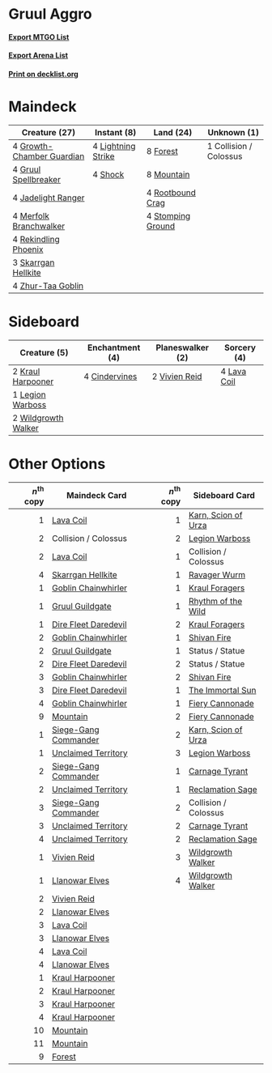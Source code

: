 # Gruul Aggro

#### [Export MTGO List](../collection/Gruul%20Aggro/Gruul%20Aggro.txt)
#### [Export Arena List](../collection/Gruul%20Aggro/Gruul%20Aggro_arena.txt)
#### [Print on decklist.org](http://decklist.org/?deckmain=1%09Collision%20/%20Colossus%0A8%09Forest%0A4%09Growth-Chamber%20Guardian%0A4%09Gruul%20Spellbreaker%0A4%09Jadelight%20Ranger%0A4%09Lightning%20Strike%0A4%09Merfolk%20Branchwalker%0A8%09Mountain%0A4%09Rekindling%20Phoenix%0A4%09Rootbound%20Crag%0A4%09Shock%0A3%09Skarrgan%20Hellkite%0A4%09Stomping%20Ground%0A4%09Zhur-Taa%20Goblin&deckside=4%09Cindervines%0A2%09Kraul%20Harpooner%0A4%09Lava%20Coil%0A1%09Legion%20Warboss%0A2%09Vivien%20Reid%0A2%09Wildgrowth%20Walker)
# Maindeck

|                                           Creature (27)                                            |                                         Instant (8)                                         |                                         Land (24)                                          |     Unknown (1)      |
|----------------------------------------------------------------------------------------------------|---------------------------------------------------------------------------------------------|--------------------------------------------------------------------------------------------|----------------------|
|4 [Growth-Chamber Guardian](http://gatherer.wizards.com/Pages/Card/Details.aspx?multiverseid=457272)|4 [Lightning Strike](http://gatherer.wizards.com/Pages/Card/Details.aspx?multiverseid=383299)|8 [Forest](http://gatherer.wizards.com/Pages/Card/Details.aspx?multiverseid=439860)         |1 Collision / Colossus|
|4 [Gruul Spellbreaker](http://gatherer.wizards.com/Pages/Card/Details.aspx?multiverseid=457323)     |4 [Shock](http://gatherer.wizards.com/Pages/Card/Details.aspx?multiverseid=129732)           |8 [Mountain](http://gatherer.wizards.com/Pages/Card/Details.aspx?multiverseid=439859)       |                      |
|4 [Jadelight Ranger](http://gatherer.wizards.com/Pages/Card/Details.aspx?multiverseid=439793)       |                                                                                             |4 [Rootbound Crag](http://gatherer.wizards.com/Pages/Card/Details.aspx?multiverseid=420934) |                      |
|4 [Merfolk Branchwalker](http://gatherer.wizards.com/Pages/Card/Details.aspx?multiverseid=435353)   |                                                                                             |4 [Stomping Ground](http://gatherer.wizards.com/Pages/Card/Details.aspx?multiverseid=405110)|                      |
|4 [Rekindling Phoenix](http://gatherer.wizards.com/Pages/Card/Details.aspx?multiverseid=439768)     |                                                                                             |                                                                                            |                      |
|3 [Skarrgan Hellkite](http://gatherer.wizards.com/Pages/Card/Details.aspx?multiverseid=457258)      |                                                                                             |                                                                                            |                      |
|4 [Zhur-Taa Goblin](http://gatherer.wizards.com/Pages/Card/Details.aspx?multiverseid=457359)        |                                                                                             |                                                                                            |                      |


# Sideboard

|                                         Creature (5)                                         |                                    Enchantment (4)                                     |                                    Planeswalker (2)                                    |                                     Sorcery (4)                                      |
|----------------------------------------------------------------------------------------------|----------------------------------------------------------------------------------------|----------------------------------------------------------------------------------------|--------------------------------------------------------------------------------------|
|2 [Kraul Harpooner](http://gatherer.wizards.com/Pages/Card/Details.aspx?multiverseid=452886)  |4 [Cindervines](http://gatherer.wizards.com/Pages/Card/Details.aspx?multiverseid=457305)|2 [Vivien Reid](http://gatherer.wizards.com/Pages/Card/Details.aspx?multiverseid=447344)|4 [Lava Coil](http://gatherer.wizards.com/Pages/Card/Details.aspx?multiverseid=452858)|
|1 [Legion Warboss](http://gatherer.wizards.com/Pages/Card/Details.aspx?multiverseid=452859)   |                                                                                        |                                                                                        |                                                                                      |
|2 [Wildgrowth Walker](http://gatherer.wizards.com/Pages/Card/Details.aspx?multiverseid=435372)|                                                                                        |                                                                                        |                                                                                      |


# Other Options

|*n*<sup>th</sup> copy|                                         Maindeck Card                                         |*n*<sup>th</sup> copy|                                        Sideboard Card                                        |
|--------------------:|-----------------------------------------------------------------------------------------------|--------------------:|----------------------------------------------------------------------------------------------|
|                    1|[Lava Coil](http://gatherer.wizards.com/Pages/Card/Details.aspx?multiverseid=452858)           |                    1|[Karn, Scion of Urza](http://gatherer.wizards.com/Pages/Card/Details.aspx?multiverseid=442889)|
|                    2|Collision / Colossus                                                                           |                    2|[Legion Warboss](http://gatherer.wizards.com/Pages/Card/Details.aspx?multiverseid=452859)     |
|                    2|[Lava Coil](http://gatherer.wizards.com/Pages/Card/Details.aspx?multiverseid=452858)           |                    1|Collision / Colossus                                                                          |
|                    4|[Skarrgan Hellkite](http://gatherer.wizards.com/Pages/Card/Details.aspx?multiverseid=457258)   |                    1|[Ravager Wurm](http://gatherer.wizards.com/Pages/Card/Details.aspx?multiverseid=457344)       |
|                    1|[Goblin Chainwhirler](http://gatherer.wizards.com/Pages/Card/Details.aspx?multiverseid=443017) |                    1|[Kraul Foragers](http://gatherer.wizards.com/Pages/Card/Details.aspx?multiverseid=452885)     |
|                    1|[Gruul Guildgate](http://gatherer.wizards.com/Pages/Card/Details.aspx?multiverseid=376359)     |                    1|[Rhythm of the Wild](http://gatherer.wizards.com/Pages/Card/Details.aspx?multiverseid=457345) |
|                    1|[Dire Fleet Daredevil](http://gatherer.wizards.com/Pages/Card/Details.aspx?multiverseid=439756)|                    2|[Kraul Foragers](http://gatherer.wizards.com/Pages/Card/Details.aspx?multiverseid=452885)     |
|                    2|[Goblin Chainwhirler](http://gatherer.wizards.com/Pages/Card/Details.aspx?multiverseid=443017) |                    1|[Shivan Fire](http://gatherer.wizards.com/Pages/Card/Details.aspx?multiverseid=443030)        |
|                    2|[Gruul Guildgate](http://gatherer.wizards.com/Pages/Card/Details.aspx?multiverseid=376359)     |                    1|Status / Statue                                                                               |
|                    2|[Dire Fleet Daredevil](http://gatherer.wizards.com/Pages/Card/Details.aspx?multiverseid=439756)|                    2|Status / Statue                                                                               |
|                    3|[Goblin Chainwhirler](http://gatherer.wizards.com/Pages/Card/Details.aspx?multiverseid=443017) |                    2|[Shivan Fire](http://gatherer.wizards.com/Pages/Card/Details.aspx?multiverseid=443030)        |
|                    3|[Dire Fleet Daredevil](http://gatherer.wizards.com/Pages/Card/Details.aspx?multiverseid=439756)|                    1|[The Immortal Sun](http://gatherer.wizards.com/Pages/Card/Details.aspx?multiverseid=439844)   |
|                    4|[Goblin Chainwhirler](http://gatherer.wizards.com/Pages/Card/Details.aspx?multiverseid=443017) |                    1|[Fiery Cannonade](http://gatherer.wizards.com/Pages/Card/Details.aspx?multiverseid=435297)    |
|                    9|[Mountain](http://gatherer.wizards.com/Pages/Card/Details.aspx?multiverseid=439859)            |                    2|[Fiery Cannonade](http://gatherer.wizards.com/Pages/Card/Details.aspx?multiverseid=435297)    |
|                    1|[Siege-Gang Commander](http://gatherer.wizards.com/Pages/Card/Details.aspx?multiverseid=130539)|                    2|[Karn, Scion of Urza](http://gatherer.wizards.com/Pages/Card/Details.aspx?multiverseid=442889)|
|                    1|[Unclaimed Territory](http://gatherer.wizards.com/Pages/Card/Details.aspx?multiverseid=435419) |                    3|[Legion Warboss](http://gatherer.wizards.com/Pages/Card/Details.aspx?multiverseid=452859)     |
|                    2|[Siege-Gang Commander](http://gatherer.wizards.com/Pages/Card/Details.aspx?multiverseid=130539)|                    1|[Carnage Tyrant](http://gatherer.wizards.com/Pages/Card/Details.aspx?multiverseid=435334)     |
|                    2|[Unclaimed Territory](http://gatherer.wizards.com/Pages/Card/Details.aspx?multiverseid=435419) |                    1|[Reclamation Sage](http://gatherer.wizards.com/Pages/Card/Details.aspx?multiverseid=389651)   |
|                    3|[Siege-Gang Commander](http://gatherer.wizards.com/Pages/Card/Details.aspx?multiverseid=130539)|                    2|Collision / Colossus                                                                          |
|                    3|[Unclaimed Territory](http://gatherer.wizards.com/Pages/Card/Details.aspx?multiverseid=435419) |                    2|[Carnage Tyrant](http://gatherer.wizards.com/Pages/Card/Details.aspx?multiverseid=435334)     |
|                    4|[Unclaimed Territory](http://gatherer.wizards.com/Pages/Card/Details.aspx?multiverseid=435419) |                    2|[Reclamation Sage](http://gatherer.wizards.com/Pages/Card/Details.aspx?multiverseid=389651)   |
|                    1|[Vivien Reid](http://gatherer.wizards.com/Pages/Card/Details.aspx?multiverseid=447344)         |                    3|[Wildgrowth Walker](http://gatherer.wizards.com/Pages/Card/Details.aspx?multiverseid=435372)  |
|                    1|[Llanowar Elves](http://gatherer.wizards.com/Pages/Card/Details.aspx?multiverseid=129626)      |                    4|[Wildgrowth Walker](http://gatherer.wizards.com/Pages/Card/Details.aspx?multiverseid=435372)  |
|                    2|[Vivien Reid](http://gatherer.wizards.com/Pages/Card/Details.aspx?multiverseid=447344)         |                     |                                                                                              |
|                    2|[Llanowar Elves](http://gatherer.wizards.com/Pages/Card/Details.aspx?multiverseid=129626)      |                     |                                                                                              |
|                    3|[Lava Coil](http://gatherer.wizards.com/Pages/Card/Details.aspx?multiverseid=452858)           |                     |                                                                                              |
|                    3|[Llanowar Elves](http://gatherer.wizards.com/Pages/Card/Details.aspx?multiverseid=129626)      |                     |                                                                                              |
|                    4|[Lava Coil](http://gatherer.wizards.com/Pages/Card/Details.aspx?multiverseid=452858)           |                     |                                                                                              |
|                    4|[Llanowar Elves](http://gatherer.wizards.com/Pages/Card/Details.aspx?multiverseid=129626)      |                     |                                                                                              |
|                    1|[Kraul Harpooner](http://gatherer.wizards.com/Pages/Card/Details.aspx?multiverseid=452886)     |                     |                                                                                              |
|                    2|[Kraul Harpooner](http://gatherer.wizards.com/Pages/Card/Details.aspx?multiverseid=452886)     |                     |                                                                                              |
|                    3|[Kraul Harpooner](http://gatherer.wizards.com/Pages/Card/Details.aspx?multiverseid=452886)     |                     |                                                                                              |
|                    4|[Kraul Harpooner](http://gatherer.wizards.com/Pages/Card/Details.aspx?multiverseid=452886)     |                     |                                                                                              |
|                   10|[Mountain](http://gatherer.wizards.com/Pages/Card/Details.aspx?multiverseid=439859)            |                     |                                                                                              |
|                   11|[Mountain](http://gatherer.wizards.com/Pages/Card/Details.aspx?multiverseid=439859)            |                     |                                                                                              |
|                    9|[Forest](http://gatherer.wizards.com/Pages/Card/Details.aspx?multiverseid=439860)              |                     |                                                                                              |

